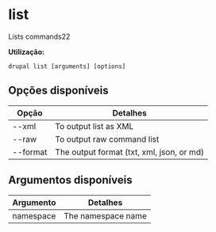 # list
Lists commands22

**Utilização:**
```
drupal list [arguments] [options]
```

## Opções disponíveis
Opção | Detalhes
-------|-------------
--xml | To output list as XML
--raw | To output raw command list
--format | The output format (txt, xml, json, or md)

## Argumentos disponíveis
Argumento | Detalhes
---------|-------------
namespace | The namespace name

